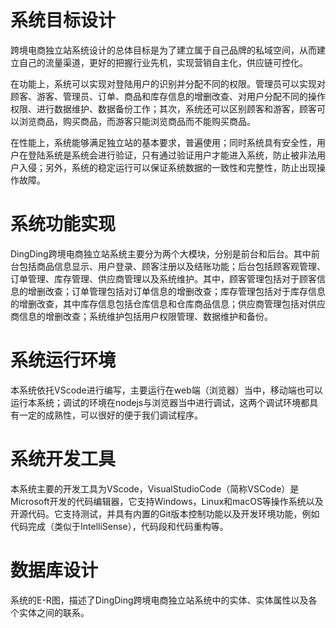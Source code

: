 # 系统目标设计
跨境电商独立站系统设计的总体目标是为了建立属于自己品牌的私域空间，从而建立自己的流量渠道，更好的把握行业先机，实现营销自主化，供应链可控化。

在功能上，系统可以实现对登陆用户的识别并分配不同的权限。管理员可以实现对顾客、游客、管理员、订单、商品和库存信息的增删改查、对用户分配不同的操作权限、进行数据维护、数据备份工作；其次，系统还可以区别顾客和游客，顾客可以浏览商品，购买商品，而游客只能浏览商品而不能购买商品。

在性能上，系统能够满足独立站的基本要求，普遍使用；同时系统具有安全性，用户在登陆系统是系统会进行验证，只有通过验证用户才能进入系统，防止被非法用户入侵；另外，系统的稳定运行可以保证系统数据的一致性和完整性，防止出现操作故障。

# 系统功能实现
DingDing跨境电商独立站系统主要分为两个大模块，分别是前台和后台。其中前台包括商品信息显示、用户登录、顾客注册以及结账功能；后台包括顾客观管理、订单管理、库存管理、供应商管理以及系统维护。其中，顾客管理包括对于顾客信息的增删改查；订单管理包括对订单信息的增删改查；库存管理包括对于库存信息的增删改查，其中库存信息包括仓库信息和仓库商品信息；供应商管理包括对供应商信息的增删改查；系统维护包括用户权限管理、数据维护和备份。

# 系统运行环境
本系统依托VScode进行编写，主要运行在web端（浏览器）当中，移动端也可以运行本系统；调试的环境在nodejs与浏览器当中进行调试，这两个调试环境都具有一定的成熟性，可以很好的便于我们调试程序。

# 系统开发工具
本系统主要的开发工具为VScode，VisualStudioCode（简称VSCode）是Microsoft开发的代码编辑器，它支持Windows，Linux和macOS等操作系统以及开源代码。它支持测试，并具有内置的Git版本控制功能以及开发环境功能，例如代码完成（类似于IntelliSense），代码段和代码重构等。

# 数据库设计
系统的E-R图，描述了DingDing跨境电商独立站系统中的实体、实体属性以及各个实体之间的联系。